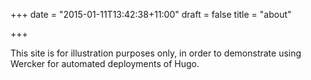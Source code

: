 +++
date = "2015-01-11T13:42:38+11:00"
draft = false
title = "about"

+++

This site is for illustration purposes only, in order to demonstrate using Wercker for automated deployments of Hugo.
